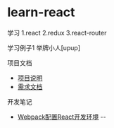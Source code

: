 # learn-react
学习
1.react
2.redux
3.react-router

学习例子1 举牌小人[upup]

项目文档
* [项目说明](./example/upup/docs/INDEX.md)
* [需求文档](./example/upup/docs/PRD.md)

开发笔记
* [Webpack配置React开发环境](./example/upup/docs/0.Webpack配置React开发环境.md)
--